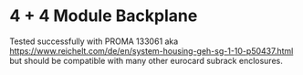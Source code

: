 # 4 + 4 Module Backplane

Tested successfully with PROMA 133061 aka https://www.reichelt.com/de/en/system-housing-geh-sg-1-10-p50437.html but should be compatible with many other eurocard subrack enclosures.